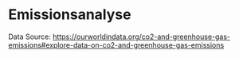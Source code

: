 # Emissionsanalyse

Data Source: https://ourworldindata.org/co2-and-greenhouse-gas-emissions#explore-data-on-co2-and-greenhouse-gas-emissions



